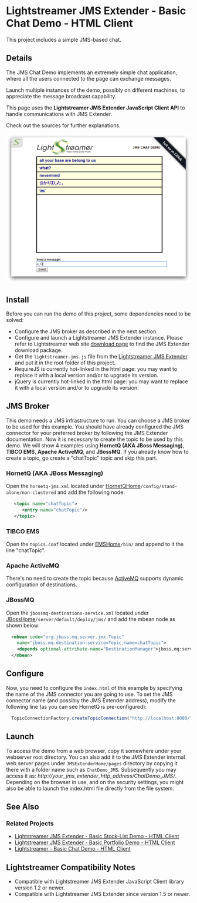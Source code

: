 # Lightstreamer JMS Extender - Basic Chat Demo - HTML Client

<!-- START DESCRIPTION lightstreamer-jms-example-chat-client-javascript -->

This project includes a simple JMS-based chat.

## Details

The JMS Chat Demo implements an extremely simple chat application, where all the users connected to the page can exchange messages.

Launch multiple instances of the demo, possibly on different machines, to appreciate the message broadcast capability.

This page uses the <b>Lightstreamer JMS Extender JavaScript Client API</b> to handle communications with JMS Extender.

Check out the sources for further explanations.

![screenshot](screen-large.png)

<!-- END DESCRIPTION lightstreamer-jms-example-chat-client-javascript -->

## Install

Before you can run the demo of this project, some dependencies need to be solved:

* Configure the JMS broker as described in the next section.
* Configure and launch a Lightstreamer JMS Extender instance. Please refer to Lightstreamer web site [download page](http://download.lightstreamer.com/) to find the JMS Extender download package.
* Get the `lightstreamer-jms.js` file from the [Lightstreamer JMS Extender](http://download.lightstreamer.com/#jms) and put it in the root folder of this project.
* RequireJS is currently hot-linked in the html page: you may want to replace it with a local version and/or to upgrade its version.
* jQuery is currently hot-linked in the html page: you may want to replace it with a local version and/or to upgrade its version.

## JMS Broker

This demo needs a JMS infrastructure to run. You can choose a JMS broker to be used for this example. You should have already configured the JMS connector for your preferred broker by following the JMS Extender documentation. Now it is necessary to create the topic to be used by this demo.
We will show 4 examples using **HornetQ (AKA JBoss Messaging)**, **TIBCO EMS**, **Apache ActiveMQ**, and **JBossMQ**. If you already know how to create a topic, go create a "chatTopic" topic and skip this part.

### HornetQ (AKA JBoss Messaging)

Open the `hornetq-jms.xml` located under [HornetQHome](http://www.jboss.org/hornetq)`/config/stand-alone/non-clustered` and add the following node:

```xml
   <topic name="chatTopic">
      <entry name="chatTopic"/>
   </topic>
```

### TIBCO EMS

Open the `topics.conf` located under [EMSHome](http://www.tibco.com/products/automation/enterprise-messaging/enterprise-message-service)`/bin/` and append to it the line "chatTopic".

### Apache ActiveMQ

There's no need to create the topic because [ActiveMQ](http://activemq.apache.org/) supports dynamic configuration of destinations.

### JBossMQ

Open the `jbossmq-destinations-service.xml` located under [JBossHome](http://www.jboss.org/products/amq)`/server/default/deploy/jms/` and add the mbean node as shown below:

```xml
  <mbean code="org.jboss.mq.server.jmx.Topic"
    name="jboss.mq.destination:service=Topic,name=chatTopic">
    <depends optional-attribute-name="DestinationManager">jboss.mq:service=DestinationManager</depends>
  </mbean>
```

## Configure

Now, you need to configure the `index.html` of this example by specifying the name of the JMS connector you are going to use.
To set the JMS connector name (and possibly the JMS Extender address), modify the following line (as you can see HornetQ is pre-configured):

```js
  TopicConnectionFactory.createTopicConnection("http://localhost:8080/", "HornetQ", null, null, {
```

## Launch

To access the demo from a web browser, copy it somewhere under your webserver root directory. You can also add it to the JMS Extender internal web server pages under `JMSExtenderHome/pages` directory by copying it there with a folder name such as `ChatDemo_JMS`. Subsequently you may access it as: <i>http://_your_jms_extender_http_address_/ChatDemo_JMS/</i>.
Depending on the browser in use, and on the security settings, you might also be able to launch the index.html file directly from the file system.

## See Also

### Related Projects

* [Lightstreamer JMS Extender - Basic Stock-List Demo - HTML Client](https://github.com/Lightstreamer/Lightstreamer-JMS-example-StockList-client-javascript)
* [Lightstreamer JMS Extender - Basic Portfolio Demo - HTML Client](https://github.com/Lightstreamer/Lightstreamer-JMS-example-Portfolio-client-javascript)
* [Lightstreamer - Basic Chat Demo - HTML Client](https://github.com/Lightstreamer/Lightstreamer-example-chat-client-javascript)

## Lightstreamer Compatibility Notes

* Compatible with Lightstreamer JMS Extender JavaScript Client library version 1.2 or newer.
* Compatible with Lightstreamer JMS Extender since version 1.5 or newer.
